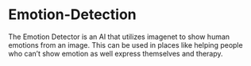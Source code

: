 # Emotion-Detection
The Emotion Detector is an AI that utilizes imagenet to show human emotions from an image. This can be used in places like helping people who can’t show emotion as well express themselves and therapy.

